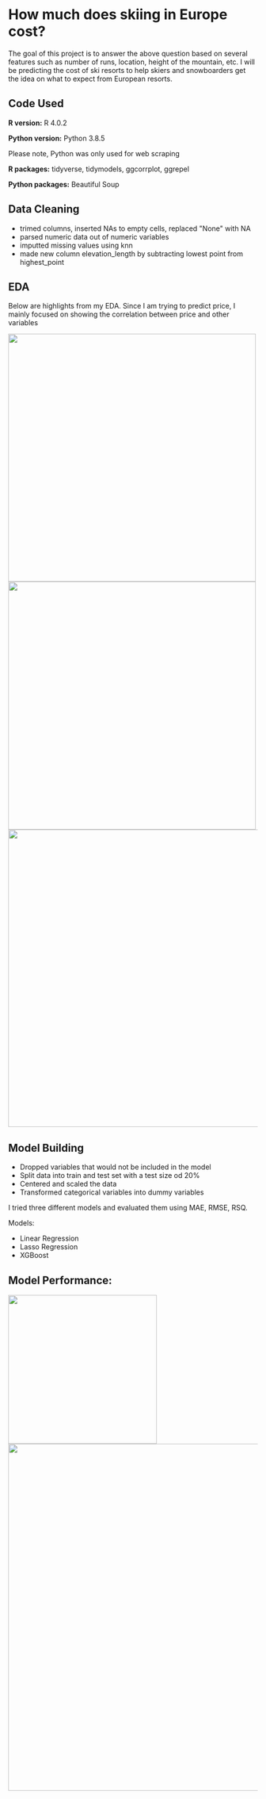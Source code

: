 # How much does skiing in Europe cost?

The goal of this project is to answer the above question based on several features such as number of runs, location, height of the mountain, etc. I will be predicting the cost of ski resorts to help skiers and snowboarders get the idea on what to expect from European resorts.

## Code Used

**R version:** R 4.0.2 

**Python version:** Python 3.8.5

Please note, Python was only used for web scraping

**R packages:** tidyverse, tidymodels, ggcorrplot, ggrepel

**Python packages:** Beautiful Soup

## Data Cleaning

- trimed columns, inserted NAs to empty cells, replaced "None" with NA
- parsed numeric data out of numeric variables
- imputted missing values using knn
- made new column elevation_length by subtracting lowest point from highest_point

## EDA

Below are highlights from my EDA. Since I am trying to predict price, I mainly focused on showing the correlation between price and other variables

<p float="left">
  <img src="https://user-images.githubusercontent.com/65564135/102079444-04be2800-3e0d-11eb-9ed3-5419372da513.png" width = 500/>
  <img src="https://user-images.githubusercontent.com/65564135/102079450-07b91880-3e0d-11eb-869c-2f4215ab3b33.png" width = 500/>
  <img src="https://user-images.githubusercontent.com/65564135/102079446-05ef5500-3e0d-11eb-9aed-550da2827a17.png" width = 600/>
</p>

## Model Building

- Dropped variables that would not be included in the model
- Split data into train and test set with a test size od 20%
- Centered and scaled the data
- Transformed categorical variables into dummy variables

I tried three different models and evaluated them using MAE, RMSE, RSQ.

Models:

- Linear Regression
- Lasso Regression
- XGBoost

## Model Performance:

<img src="https://user-images.githubusercontent.com/65564135/102087083-51a7fb80-3e19-11eb-8923-d76935630153.jpg" width = 300/> 

<img src="https://user-images.githubusercontent.com/65564135/102079434-012aa100-3e0d-11eb-9b93-f6a7fe362321.png" width = 700/>

